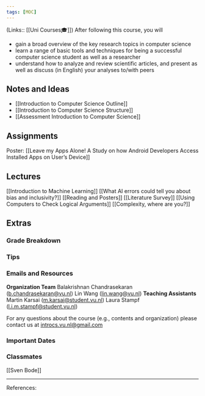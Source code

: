```yaml
---
tags: [MOC]
---
```

(Links:: [[Uni Courses🎓]])
After following this course, you will

- gain a broad overview of the key research topics in computer science
- learn a range of basic tools and techniques for being a successful computer science student as well as a researcher
- understand how to analyze and review scientific articles, and present as well as discuss (in English) your analyses to/with peers
## Notes and Ideas
- [[Introduction to Computer Science Outline]]
- [[Introduction to Computer Science Structure]]
- [[Assessment Introduction to Computer Science]]
## Assignments
Poster: [[Leave my Apps Alone! A Study on how Android Developers Access Installed Apps on User’s Device]]
## Lectures
[[Introduction to Machine Learning]]
[[What AI errors could tell you about bias and inclusivity?]]
[[Reading and Posters]]
[[Literature Survey]]
[[Using Computers to Check Logical Arguments]]
[[Complexity, where are you?]]
## Extras
### Grade Breakdown
### Tips
### Emails and Resources
**Organization Team**
Balakrishnan Chandrasekaran (b.chandrasekaran@vu.nl)
Lin Wang (lin.wang@vu.nl)
**Teaching Assistants**
Martin Karsai (m.karsai@student.vu.nl)
Laura Stampf (l.i.m.stampf@student.vu.nl)

For any questions about the course (e.g., contents and organization) please contact us at introcs.vu.nl@gmail.com
### Important Dates
### Classmates
[[Sven Bode]]
___
References:
